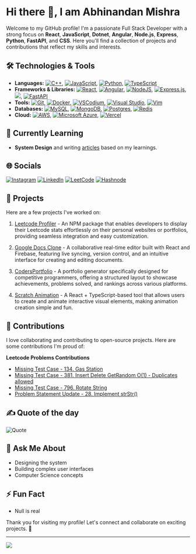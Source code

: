 # Hi there 👋, I am Abhinandan Mishra

Welcome to my GitHub profile! I'm a passionate Full Stack Developer with a strong focus on **React**, **JavaScript**, **Dotnet**, **Angular**, **Node.js**, **Express**, **Python**, **FastAPI**, and **CSS**. Here you'll find a collection of projects and contributions that reflect my skills and interests.

## 🛠️ Technologies & Tools

- **Languages:** 	[![C++](https://img.shields.io/badge/C++-%2300599C.svg?logo=c%2B%2B&logoColor=white)](#), 	[![JavaScript](https://img.shields.io/badge/JavaScript-F7DF1E?logo=javascript&logoColor=000)](#), [![Python](https://img.shields.io/badge/Python-3776AB?logo=python&logoColor=fff)](#), [![TypeScript](https://img.shields.io/badge/TypeScript-3178C6?logo=typescript&logoColor=fff)](#)
- **Frameworks & Libraries:** [![React](https://img.shields.io/badge/React-%2320232a.svg?logo=react&logoColor=%2361DAFB)](#), [![Angular](https://img.shields.io/badge/Angular-%23DD0031.svg?logo=angular&logoColor=white)](#), [![NodeJS](https://img.shields.io/badge/Node.js-6DA55F?logo=node.js&logoColor=white)](#), [![Express.js](https://img.shields.io/badge/Express.js-%23404d59.svg?logo=express&logoColor=%2361DAFB)](#), [![](https://img.shields.io/badge/.NET-512BD4?logo=dotnet-core&logoColor=fff)](#), [![FastAPI](https://img.shields.io/badge/FastAPI-009485.svg?logo=fastapi&logoColor=white)](#)
- **Tools:** [![Git](https://img.shields.io/badge/Git-F05032?logo=git&logoColor=fff)](#), [![Docker](https://img.shields.io/badge/Docker-2496ED?logo=docker&logoColor=fff)](#), [![VSCodium](https://img.shields.io/badge/VSCodium-2F80ED?logo=vscodium&logoColor=fff)](#), [![Visual Studio](https://custom-icon-badges.demolab.com/badge/Visual%20Studio-5C2D91.svg?&logo=visual-studio&logoColor=white)](#), [![Vim](https://img.shields.io/badge/Vim-%2311AB00.svg?logo=vim&logoColor=white)](#)
- **Databases:** [![MySQL](https://img.shields.io/badge/MySQL-4479A1?logo=mysql&logoColor=fff)](#), [![MongoDB](https://img.shields.io/badge/MongoDB-%234ea94b.svg?logo=mongodb&logoColor=white)](#), [![Postgres](https://img.shields.io/badge/Postgres-%23316192.svg?logo=postgresql&logoColor=white)](#), [![Redis](https://img.shields.io/badge/Redis-%23DD0031.svg?logo=redis&logoColor=white)](#)
- **Cloud:** [![AWS](https://img.shields.io/badge/AWS-%23FF9900.svg?logo=amazon-web-services&logoColor=white)](#), [![Microsoft Azure](https://custom-icon-badges.demolab.com/badge/Microsoft%20Azure-0089D6?logo=msazure&logoColor=white)](#), [![Vercel](https://img.shields.io/badge/Vercel-%23000000.svg?logo=vercel&logoColor=white)](#)

## 🌱 Currently Learning

- **System Design** and writing [articles](https://abhinandanmishra1.hashnode.dev/series/system-design) based on my learnings.

## 🌐 Socials

[![Instagram](https://img.shields.io/badge/Instagram-%23E4405F.svg?logo=Instagram&logoColor=white)](https://instagram.com/abhinandan_mishra_1) 
[![LinkedIn](https://img.shields.io/badge/LinkedIn-%230077B5.svg?logo=linkedin&logoColor=white)](https://linkedin.com/in/abhinandanmishra1)
[![LeetCode](https://img.shields.io/badge/LeetCode-000000?logo=LeetCode&logoColor=#d16c06)](https://leetcode.com/u/abhinandanmishra1/)
[![Hashnode](https://img.shields.io/badge/Hashnode-2962FF?logo=hashnode&logoColor=white)](https://abhinandanmishra1.hashnode.dev/)

## 🔭 Projects

Here are a few projects I've worked on:

1. [Leetcode Profiler](https://github.com/abhinandanmishra1/leetcode-profiler) - An NPM package that enables developers to display their Leetcode stats effortlessly on their personal websites or portfolios, providing seamless integration and easy customization.

2. [Google Docs Clone](https://github.com/abhinandanmishra1/google-docs-clone) - A collaborative real-time editor built with React and Firebase, featuring live syncing, version control, and an intuitive interface for creating and editing documents.

3. [CodersPortfolio](https://github.com/abhinandanmishra1/codersportfolio) - A portfolio generator specifically designed for competitive programmers, offering a structured layout to showcase achievements, problems solved, and rankings across various platforms.

4. [Scratch Animation](https://github.com/abhinandanmishra1/scratch-animation) - A React + TypeScript-based tool that allows users to create and animate interactive visual elements, making animation creation simple and fun.

## 🤝 Contributions

I love collaborating and contributing to open-source projects. Here are some contributions I'm proud of:

**Leetcode Problems Contributions**
- [Missing Test Case - 134. Gas Station](https://github.com/LeetCode-Feedback/LeetCode-Feedback/issues/6086)
- [Missing Test Case - 381. Insert Delete GetRandom O(1) - Duplicates allowed](https://github.com/LeetCode-Feedback/LeetCode-Feedback/issues/6395)
- [Missing Test Case - 796. Rotate String](https://github.com/LeetCode-Feedback/LeetCode-Feedback/issues/6569)
- [Problem Statement Update - 28. Implement strStr()](https://github.com/LeetCode-Feedback/LeetCode-Feedback/issues/6724)

## ✍️ Quote of the day

![Quote](https://quotes-github-readme.vercel.app/api?type=horizontal&theme=radical)

## 💬 Ask Me About

- Designing the system
- Building complex user interfaces
- Computer Science concepts

## ⚡ Fun Fact

- Null is real

Thank you for visiting my profile! Let's connect and collaborate on exciting projects. 🚀

---
[![](https://visitcount.itsvg.in/api?id=abhinandanmishra1&icon=8&color=1)](https://visitcount.itsvg.in)
